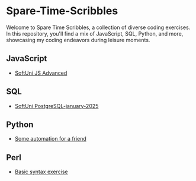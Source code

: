 # Spare-Time-Scribbles

Welcome to Spare Time Scribbles, a collection of diverse coding exercises. In this repository, you'll find a mix of JavaScript, SQL, Python, and more, showcasing my coding endeavors during leisure moments.


## JavaScript
- [SoftUni JS Advanced](https://github.com/Moramarth/Spare-Time-Scribbles/tree/main/SofitUni%20JS%20Advanced)

## SQL
- [SoftUni PostgreSQL-january-2025](https://github.com/Moramarth/Spare-Time-Scribbles/tree/main/SoftUni%20Python%20DB/PostgreSQL-january-2025)

## Python

- [Some automation for a friend](https://github.com/Moramarth/Spare-Time-Scribbles/tree/main/XMLtoCSV)

## Perl

- [Basic syntax exercise](https://github.com/Moramarth/Spare-Time-Scribbles/tree/main/Perl%20Basic%20Syntax%20tasks)

